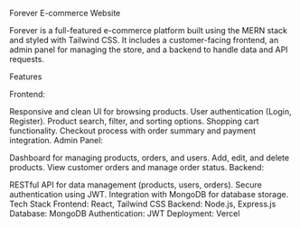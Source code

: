 Forever E-commerce Website

Forever is a full-featured e-commerce platform built using the MERN stack and styled with Tailwind CSS. It includes a customer-facing frontend, an admin panel for managing the store, and a backend to handle data and API requests.

Features

Frontend:

Responsive and clean UI for browsing products.
User authentication (Login, Register).
Product search, filter, and sorting options.
Shopping cart functionality.
Checkout process with order summary and payment integration.
Admin Panel:

Dashboard for managing products, orders, and users.
Add, edit, and delete products.
View customer orders and manage order status.
Backend:

RESTful API for data management (products, users, orders).
Secure authentication using JWT.
Integration with MongoDB for database storage.
Tech Stack
Frontend: React, Tailwind CSS
Backend: Node.js, Express.js
Database: MongoDB
Authentication: JWT
Deployment: Vercel
